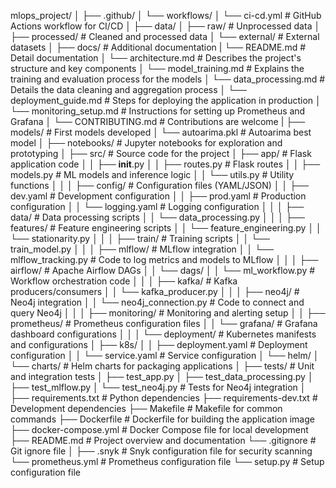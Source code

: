 mlops_project/
│
├── .github/
│   └── workflows/
│       └── ci-cd.yml              # GitHub Actions workflow for CI/CD
│
├── data/
│   ├── raw/                        # Unprocessed data
│   ├── processed/                  # Cleaned and processed data
│   └── external/                   # External datasets
│
├── docs/                           # Additional documentation
|   └── README.md                   # Detail documentation
│   └── architecture.md             # Describes the project's structure and key components
│   └── model_training.md           # Explains the training and evaluation process for the models
│   └── data_processing.md          # Details the data cleaning and aggregation process
│   └── deployment_guide.md         # Steps for deploying the application in production
│   └── monitoring_setup.md         # Instructions for setting up Prometheus and Grafana
│   └── CONTRIBUTING.md             # Contributions are welcome
| 
├── models/                         # First models developed
│   └── autoarima.pkl               # Autoarima best model
│
├── notebooks/                      # Jupyter notebooks for exploration and prototyping
│
├── src/                            # Source code for the project
│   ├── app/                        # Flask application code
│   │   ├── __init__.py
│   │   ├── routes.py               # Flask routes
│   │   ├── models.py               # ML models and inference logic
│   │   └── utils.py                # Utility functions
│   │
│   ├── config/                     # Configuration files (YAML/JSON)
│   │   ├── dev.yaml                # Development configuration
│   │   ├── prod.yaml               # Production configuration
│   │   └── logging.yaml             # Logging configuration
│   │
│   ├── data/                       # Data processing scripts
│   │   └── data_processing.py
│   │
│   ├── features/                   # Feature engineering scripts
│   │   └── feature_engineering.py
│   │   └── stationarity.py
│   │
│   ├── train/                      # Training scripts
│   │   └── train_model.py
│   │
│   ├── mlflow/                     # MLflow integration
│   │   └── mlflow_tracking.py       # Code to log metrics and models to MLflow
│   │
│   ├── airflow/                    # Apache Airflow DAGs
│   │   └── dags/
│   │       └── ml_workflow.py      # Workflow orchestration code
│   │
│   ├── kafka/                      # Kafka producers/consumers
│   │   └── kafka_producer.py
│   │
│   ├── neo4j/                      # Neo4j integration
│   │   └── neo4j_connection.py      # Code to connect and query Neo4j
│   │
│   ├── monitoring/                 # Monitoring and alerting setup
│   │   ├── prometheus/             # Prometheus configuration files
│   │   └── grafana/                # Grafana dashboard configurations
│   │
│   └── deployment/                 # Kubernetes manifests and configurations
│       ├── k8s/
│       │   ├── deployment.yaml      # Deployment configuration
│       │   └── service.yaml         # Service configuration
│       └── helm/
│           └── charts/             # Helm charts for packaging applications
│
├── tests/                          # Unit and integration tests
│   ├── test_app.py
│   ├── test_data_processing.py
│   ├── test_mlflow.py
│   └── test_neo4j.py              # Tests for Neo4j integration
│
├── requirements.txt                # Python dependencies
├── requirements-dev.txt            # Development dependencies
├── Makefile                        # Makefile for common commands
├── Dockerfile                      # Dockerfile for building the application image
├── docker-compose.yml              # Docker Compose file for local development
├── README.md                       # Project overview and documentation
└── .gitignore                      # Git ignore file
│
├── .snyk                           # Snyk configuration file for security scanning
└── prometheus.yml                  # Prometheus configuration file
└── setup.py                        # Setup configuration file